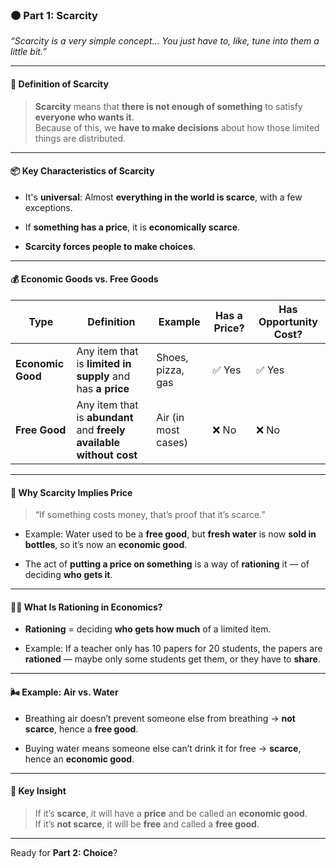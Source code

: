 ### 🟠 **Part 1: Scarcity**

_“Scarcity is a very simple concept… You just have to, like, tune into them a little bit.”_

---

#### 📘 **Definition of Scarcity**

> **Scarcity** means that **there is not enough of something** to satisfy **everyone who wants it**.  
> Because of this, we **have to make decisions** about how those limited things are distributed.

---

#### 📦 **Key Characteristics of Scarcity**

- It's **universal**: Almost **everything in the world is scarce**, with a few exceptions.
    
- If **something has a price**, it is **economically scarce**.
    
- **Scarcity forces people to make choices**.
    

---

#### 💰 **Economic Goods vs. Free Goods**

|Type|Definition|Example|Has a Price?|Has Opportunity Cost?|
|---|---|---|---|---|
|**Economic Good**|Any item that is **limited in supply** and has **a price**|Shoes, pizza, gas|✅ Yes|✅ Yes|
|**Free Good**|Any item that is **abundant** and **freely available without cost**|Air (in most cases)|❌ No|❌ No|

---

#### 🧾 **Why Scarcity Implies Price**

> “If something costs money, that’s proof that it’s scarce.”

- Example: Water used to be a **free good**, but **fresh water** is now **sold in bottles**, so it’s now an **economic good**.
    
- The act of **putting a price on something** is a way of **rationing** it — of deciding **who gets it**.
    

---

#### 🧑‍🏫 **What Is Rationing in Economics?**

- **Rationing** = deciding **who gets how much** of a limited item.
    
- Example: If a teacher only has 10 papers for 20 students, the papers are **rationed** — maybe only some students get them, or they have to **share**.
    

---

#### 🌬️ **Example: Air vs. Water**

- Breathing air doesn’t prevent someone else from breathing → **not scarce**, hence a **free good**.
    
- Buying water means someone else can’t drink it for free → **scarce**, hence an **economic good**.
    

---

#### 🧠 **Key Insight**

> If it’s **scarce**, it will have a **price** and be called an **economic good**.  
> If it’s **not scarce**, it will be **free** and called a **free good**.

---

Ready for **Part 2: Choice**?